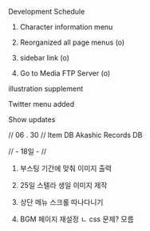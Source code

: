 Development Schedule

1. Character information menu 

2. Reorganized all page menus (o)

3. sidebar link (o)

4. Go to Media FTP Server  (o)

illustration supplement

Twitter menu added

Show updates

// 06 . 30 //
Item DB
Akashic Records DB


// - 18일 - // 
1. 부스팅 기간에 맞춰 이미지 출력

2. 25일 스텔라 생일 이미지 제작

3. 상단 메뉴 스크롤 따나다니기

4. BGM 페이지 재설정
ㄴ css 문제? 모름

